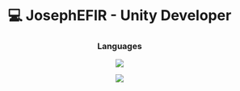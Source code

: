 <h1 align="center">💻 JosephEFIR - Unity Developer </h1>

<h3 align="center">Languages</h1>
<div align="center">
  <div>
    <img src="https://img.shields.io/badge/C%23-090909?style=for-the-badge&logo=sharp&logoColor=99CC00">
</p>


<p align="center">
  <img src="https://github-readme-stats.vercel.app/api?username=JosephEfir&theme=merko&show_icons=true&hide_border=true&count_private=true&locale=ru">
</p>
